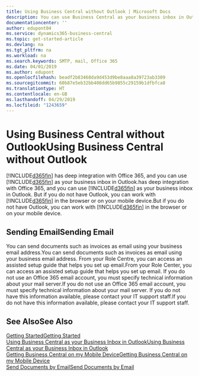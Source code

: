 ```yaml
---
title: Using Business Central without Outlook | Microsoft Docs
description: You can use Business Central as your business inbox in Outlook because it is integrated with Office 365, however, you can also work without Outlook in a browser or on your mobile device.
documentationcenter: ''
author: edupont04
ms.service: dynamics365-business-central
ms.topic: get-started-article
ms.devlang: na
ms.tgt_pltfrm: na
ms.workload: na
ms.search.keywords: SMTP, mail, Office 365
ms.date: 04/01/2019
ms.author: edupont
ms.openlocfilehash: beadf2b83468da9d453d9be8aaa8a39723ab3309
ms.sourcegitcommit: 60b87e5eb32bb408dd65b9855c29159b1dfbfca8
ms.translationtype: HT
ms.contentlocale: en-GB
ms.lasthandoff: 04/29/2019
ms.locfileid: "1243659"
---
```

# <a name="using-business-central-without-outlook"></a><span data-ttu-id="f9971-103">Using Business Central without Outlook</span><span class="sxs-lookup"><span data-stu-id="f9971-103">Using Business Central without Outlook</span></span>
[!INCLUDE[d365fin](includes/d365fin_md.md)] <span data-ttu-id="f9971-104">has deep integration with Office 365, and you can use [!INCLUDE[d365fin](includes/d365fin_md.md)] as your business inbox in Outlook.</span><span class="sxs-lookup"><span data-stu-id="f9971-104">has deep integration with Office 365, and you can use [!INCLUDE[d365fin](includes/d365fin_md.md)] as your business inbox in Outlook.</span></span> <span data-ttu-id="f9971-105">But if you do not have Outlook, you can work with [!INCLUDE[d365fin](includes/d365fin_md.md)] in the browser or on your mobile device.</span><span class="sxs-lookup"><span data-stu-id="f9971-105">But if you do not have Outlook, you can work with [!INCLUDE[d365fin](includes/d365fin_md.md)] in the browser or on your mobile device.</span></span>  

## <a name="sending-email"></a><span data-ttu-id="f9971-106">Sending Email</span><span class="sxs-lookup"><span data-stu-id="f9971-106">Sending Email</span></span>
<span data-ttu-id="f9971-107">You can send documents such as invoices as email using your business email address.</span><span class="sxs-lookup"><span data-stu-id="f9971-107">You can send documents such as invoices as email using your business email address.</span></span> <span data-ttu-id="f9971-108">From your Role Centre, you can access an assisted setup guide that helps you set up email.</span><span class="sxs-lookup"><span data-stu-id="f9971-108">From your Role Center, you can access an assisted setup guide that helps you set up email.</span></span> <span data-ttu-id="f9971-109">If you do not use an Office 365 email account, you must specify technical information about your mail server.</span><span class="sxs-lookup"><span data-stu-id="f9971-109">If you do not use an Office 365 email account, you must specify technical information about your mail server.</span></span> <span data-ttu-id="f9971-110">If you do not have this information available, please contact your IT support staff.</span><span class="sxs-lookup"><span data-stu-id="f9971-110">If you do not have this information available, please contact your IT support staff.</span></span>  


## <a name="see-also"></a><span data-ttu-id="f9971-111">See Also</span><span class="sxs-lookup"><span data-stu-id="f9971-111">See Also</span></span>
[<span data-ttu-id="f9971-112">Getting Started</span><span class="sxs-lookup"><span data-stu-id="f9971-112">Getting Started</span></span>](product-get-started.md)  
[<span data-ttu-id="f9971-113">Using Business Central as your Business Inbox in Outlook</span><span class="sxs-lookup"><span data-stu-id="f9971-113">Using Business Central as your Business Inbox in Outlook</span></span>](admin-outlook.md)  
[<span data-ttu-id="f9971-114">Getting Business Central on my Mobile Device</span><span class="sxs-lookup"><span data-stu-id="f9971-114">Getting Business Central on my Mobile Device</span></span>](install-mobile-app.md)  
[<span data-ttu-id="f9971-115">Send Documents by Email</span><span class="sxs-lookup"><span data-stu-id="f9971-115">Send Documents by Email</span></span>](ui-how-send-documents-email.md)
